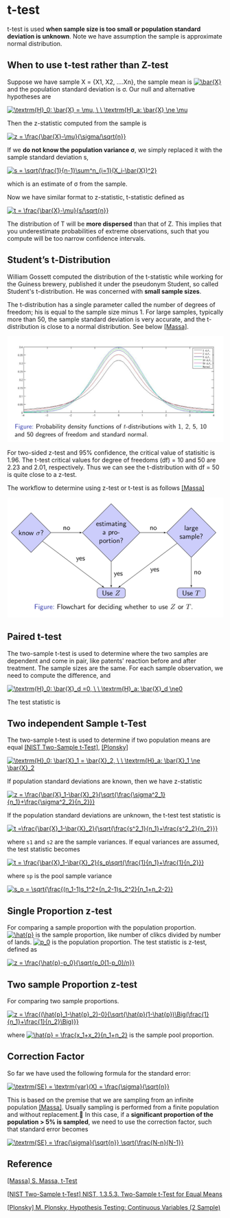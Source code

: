 
# t-test 

t-test is used **when sample size is too small or population standard deviation is unknown**. Note we have assumption the sample is approximate normal distribution.

## When to use t-test rather than Z-test

Suppose we have sample X = {X1, X2, ....Xn}, the sample mean is <a href="https://www.codecogs.com/eqnedit.php?latex=\bar{X}" target="_blank"><img src="https://latex.codecogs.com/gif.latex?\bar{X}" title="\bar{X}" /></a> and the population standard deviation is σ. Our null and alternative hypotheses are

<a href="https://www.codecogs.com/eqnedit.php?latex=\textrm{H}_0:&space;\bar{X}&space;=&space;\mu,&space;\&space;\&space;\textrm{H}_a:&space;\bar{X}&space;\ne&space;\mu" target="_blank"><img src="https://latex.codecogs.com/gif.latex?\textrm{H}_0:&space;\bar{X}&space;=&space;\mu,&space;\&space;\&space;\textrm{H}_a:&space;\bar{X}&space;\ne&space;\mu" title="\textrm{H}_0: \bar{X} = \mu, \ \ \textrm{H}_a: \bar{X} \ne \mu" /></a>

Then the z-statistic computed from the sample is

<a href="https://www.codecogs.com/eqnedit.php?latex=z&space;=&space;\frac{\bar{X}-\mu}{\sigma/\sqrt{n}}" target="_blank"><img src="https://latex.codecogs.com/gif.latex?z&space;=&space;\frac{\bar{X}-\mu}{\sigma/\sqrt{n}}" title="z = \frac{\bar{X}-\mu}{\sigma/\sqrt{n}}" /></a>

If we **do not know the population variance σ**, we simply replaced it with the sample standard deviation s,

<a href="https://www.codecogs.com/eqnedit.php?latex=s&space;=&space;\sqrt{\frac{1}{n-1}\sum^n_{i=1}(X_i-\bar{X})^2}" target="_blank"><img src="https://latex.codecogs.com/gif.latex?s&space;=&space;\sqrt{\frac{1}{n-1}\sum^n_{i=1}(X_i-\bar{X})^2}" title="s = \sqrt{\frac{1}{n-1}\sum^n_{i=1}(X_i-\bar{X})^2}" /></a>

which is an estimate of σ from the sample.

Now we have similar format to z-statistic, t-statistic defined as

<a href="https://www.codecogs.com/eqnedit.php?latex=t&space;=&space;\frac{\bar{X}-\mu}{s/\sqrt{n}}" target="_blank"><img src="https://latex.codecogs.com/gif.latex?t&space;=&space;\frac{\bar{X}-\mu}{s/\sqrt{n}}" title="t = \frac{\bar{X}-\mu}{s/\sqrt{n}}" /></a>

The distribution of T will be **more dispersed** than that of Z. This implies that you underestimate probabilities of extreme observations, such that you compute will be too narrow confidence intervals.


## Student’s t-Distribution

William Gossett computed the distribution of the t-statistic while working for the Guiness brewery, published it under the pseudonym Student, so called Student's t-distribution. He was concerned with **small sample sizes**.

The t-distribution has a single parameter called the number of degrees of freedom; his is equal to the sample size minus 1. For large samples, typically more than 50, the sample standard deviation is very accurate, and the t-distribution is close to a normal distribution. See below [[Massa]][S. Massa, t-Test].

![](images/t-distribution.png)

For two-sided z-test and 95% confidence, the critical value of statisitic is 1.96. The t-test critical values for degree of freedoms (df) = 10 and 50 are 2.23 and 2.01, respectively. Thus we can see the t-distribution with df = 50 is quite close to a z-test.


The workflow to determine using z-test or t-test is as follows [[Massa]][S. Massa, t-Test]

![](images/t-test_flowchart.png)




## Paired t-test

The two-sample t-test is used to determine where the two samples are dependent and come in pair, like patents' reaction before and after treatment. The sample sizes are the same. For each sample observation, we need to compute the difference, and 

<a href="https://www.codecogs.com/eqnedit.php?latex=\textrm{H}_0:&space;\bar{X}_d&space;=0,&space;\&space;\&space;\textrm{H}_a:&space;\bar{X}_d&space;\ne0" target="_blank"><img src="https://latex.codecogs.com/gif.latex?\textrm{H}_0:&space;\bar{X}_d&space;=0,&space;\&space;\&space;\textrm{H}_a:&space;\bar{X}_d&space;\ne0" title="\textrm{H}_0: \bar{X}_d =0, \ \ \textrm{H}_a: \bar{X}_d \ne0" /></a>

The test statistic is




## Two independent Sample t-Test


The two-sample t-test is used to determine if two population means are equal [[NIST Two-Sample t-Test]][NIST, 1.3.5.3. Two-Sample t-Test for Equal Means], [[Plonsky]][M. Plonsky, Hypothesis Testing: Continuous Variables (2 Sample)]

<a href="https://www.codecogs.com/eqnedit.php?latex=\textrm{H}_0:&space;\bar{X}_1&space;=&space;\bar{X}_2,&space;\&space;\&space;\textrm{H}_a:&space;\bar{X}_1&space;\ne&space;\bar{X}_2" target="_blank"><img src="https://latex.codecogs.com/gif.latex?\textrm{H}_0:&space;\bar{X}_1&space;=&space;\bar{X}_2,&space;\&space;\&space;\textrm{H}_a:&space;\bar{X}_1&space;\ne&space;\bar{X}_2" title="\textrm{H}_0: \bar{X}_1 = \bar{X}_2, \ \ \textrm{H}_a: \bar{X}_1 \ne \bar{X}_2" /></a>

If population standard deviations are known, then we have z-statistic

<a href="https://www.codecogs.com/eqnedit.php?latex=z&space;=&space;\frac{\bar{X}_1-\bar{X}_2}{\sqrt{\frac{\sigma^2_1}{n_1}&plus;\frac{\sigma^2_2}{n_2}}}" target="_blank"><img src="https://latex.codecogs.com/gif.latex?z&space;=&space;\frac{\bar{X}_1-\bar{X}_2}{\sqrt{\frac{\sigma^2_1}{n_1}&plus;\frac{\sigma^2_2}{n_2}}}" title="z = \frac{\bar{X}_1-\bar{X}_2}{\sqrt{\frac{\sigma^2_1}{n_1}+\frac{\sigma^2_2}{n_2}}}" /></a>

If the population standard deviations are unknown, the t-test test statistic is

<a href="https://www.codecogs.com/eqnedit.php?latex=t&space;=\frac{\bar{X}_1-\bar{X}_2}{\sqrt{\frac{s^2_1}{n_1}&plus;\frac{s^2_2}{n_2}}}" target="_blank"><img src="https://latex.codecogs.com/gif.latex?t&space;=\frac{\bar{X}_1-\bar{X}_2}{\sqrt{\frac{s^2_1}{n_1}&plus;\frac{s^2_2}{n_2}}}" title="t =\frac{\bar{X}_1-\bar{X}_2}{\sqrt{\frac{s^2_1}{n_1}+\frac{s^2_2}{n_2}}}" /></a>

where `s1` and `s2` are the sample variances. If equal variances are assumed, the test statistic becomes

<a href="https://www.codecogs.com/eqnedit.php?latex=t&space;=&space;\frac{\bar{X}_1-\bar{X}_2}{s_p\sqrt{\frac{1}{n_1}&plus;\frac{1}{n_2}}}" target="_blank"><img src="https://latex.codecogs.com/gif.latex?t&space;=&space;\frac{\bar{X}_1-\bar{X}_2}{s_p\sqrt{\frac{1}{n_1}&plus;\frac{1}{n_2}}}" title="t = \frac{\bar{X}_1-\bar{X}_2}{s_p\sqrt{\frac{1}{n_1}+\frac{1}{n_2}}}" /></a>

where `sp` is the pool sample variance 

<a href="https://www.codecogs.com/eqnedit.php?latex=s_p&space;=&space;\sqrt{\frac{(n_1-1)s_1^2&plus;(n_2-1)s_2^2}{n_1&plus;n_2-2}}" target="_blank"><img src="https://latex.codecogs.com/gif.latex?s_p&space;=&space;\sqrt{\frac{(n_1-1)s_1^2&plus;(n_2-1)s_2^2}{n_1&plus;n_2-2}}" title="s_p = \sqrt{\frac{(n_1-1)s_1^2+(n_2-1)s_2^2}{n_1+n_2-2}}" /></a>



## Single Proportion z-test

For comparing a sample proportion with the population proportion. <a href="https://www.codecogs.com/eqnedit.php?latex=\hat{p}" target="_blank"><img src="https://latex.codecogs.com/gif.latex?\hat{p}" title="\hat{p}" /></a> is the sample proportion, like number of clikcs divided by number of lands. <a href="https://www.codecogs.com/eqnedit.php?latex=p_0" target="_blank"><img src="https://latex.codecogs.com/gif.latex?p_0" title="p_0" /></a> is the population proportion. The test statistic is z-test, defined as 

<a href="https://www.codecogs.com/eqnedit.php?latex=z&space;=&space;\frac{\hat{p}-p_0}{\sqrt{p_0(1-p_0)/n}}" target="_blank"><img src="https://latex.codecogs.com/gif.latex?z&space;=&space;\frac{\hat{p}-p_0}{\sqrt{p_0(1-p_0)/n}}" title="z = \frac{\hat{p}-p_0}{\sqrt{p_0(1-p_0)/n}}" /></a>


## Two sample Proportion z-test


For comparing two sample proportions. 

<a href="https://www.codecogs.com/eqnedit.php?latex=z&space;=&space;\frac{(\hat{p}_1-\hat{p}_2)-0}{\sqrt{\hat{p}(1-\hat{p})\Big(\frac{1}{n_1}&plus;\frac{1}{n_2}\Big)}}" target="_blank"><img src="https://latex.codecogs.com/gif.latex?z&space;=&space;\frac{(\hat{p}_1-\hat{p}_2)-0}{\sqrt{\hat{p}(1-\hat{p})\Big(\frac{1}{n_1}&plus;\frac{1}{n_2}\Big)}}" title="z = \frac{(\hat{p}_1-\hat{p}_2)-0}{\sqrt{\hat{p}(1-\hat{p})\Big(\frac{1}{n_1}+\frac{1}{n_2}\Big)}}" /></a>

where 
<a href="https://www.codecogs.com/eqnedit.php?latex=\hat{p}&space;=&space;\frac{x_1&plus;x_2}{n_1&plus;n_2}" target="_blank"><img src="https://latex.codecogs.com/gif.latex?\hat{p}&space;=&space;\frac{x_1&plus;x_2}{n_1&plus;n_2}" title="\hat{p} = \frac{x_1+x_2}{n_1+n_2}" /></a> 
is the sample pool proportion.


## Correction Factor

So far we have used the following formula for the standard error:

<a href="https://www.codecogs.com/eqnedit.php?latex=\textrm{SE}&space;=&space;\textrm{var}(X)&space;=&space;\frac{\sigma}{\sqrt{n}}" target="_blank"><img src="https://latex.codecogs.com/gif.latex?\textrm{SE}&space;=&space;\textrm{var}(X)&space;=&space;\frac{\sigma}{\sqrt{n}}" title="\textrm{SE} = \textrm{var}(X) = \frac{\sigma}{\sqrt{n}}" /></a>

This is based on the premise that we are sampling from an infinite population [[Massa]][S. Massa, t-Test]. Usually sampling is performed from a finite population and without replacement.􏰔 In this case, if a **significant proportion of the population > 5% is sampled**, we need to use the correction factor, such that standard error becomes

<a href="https://www.codecogs.com/eqnedit.php?latex=\textrm{SE}&space;=&space;\frac{\sigma}{\sqrt{n}}&space;\sqrt{\frac{N-n}{N-1}}" target="_blank"><img src="https://latex.codecogs.com/gif.latex?\textrm{SE}&space;=&space;\frac{\sigma}{\sqrt{n}}&space;\sqrt{\frac{N-n}{N-1}}" title="\textrm{SE} = \frac{\sigma}{\sqrt{n}} \sqrt{\frac{N-n}{N-1}}" /></a>




## Reference



[S. Massa, t-Test]: http://www.stats.ox.ac.uk/~massa/Lecture%2010.pdf
[[Massa] S. Massa, t-Test](http://www.stats.ox.ac.uk/~massa/Lecture%2010.pdf)


[NIST, 1.3.5.3. Two-Sample t-Test for Equal Means]: https://www.itl.nist.gov/div898/handbook/eda/section3/eda353.htm
[[NIST Two-Sample t-Test] NIST, 1.3.5.3. Two-Sample t-Test for Equal Means](https://www.itl.nist.gov/div898/handbook/eda/section3/eda353.htm)


[M. Plonsky, Hypothesis Testing: Continuous Variables (2 Sample)]: https://www4.uwsp.edu/psych/stat/11/hyptest2s.htm
[[Plonsky] M. Plonsky, Hypothesis Testing: Continuous Variables (2 Sample)](https://www4.uwsp.edu/psych/stat/11/hyptest2s.htm)






